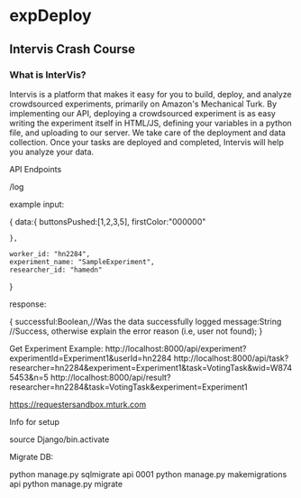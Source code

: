 # expDeploy

## Intervis Crash Course

### What is InterVis?
Intervis is a platform that makes it easy for you to build, deploy, and analyze crowdsourced experiments, primarily on Amazon's Mechanical Turk. By implementing our API, deploying a crowdsourced experiment is as easy writing the experiment itself in HTML/JS, defining your variables in a python file, and uploading to our server. We take care of the deployment and data collection. Once your tasks are deployed and completed, Intervis will help you analyze your data. 

API Endpoints


/log

example input:

{
	data:{
		buttonsPushed:[1,2,3,5],
		firstColor:"000000"

	},

	worker_id: "hn2284",
	experiment_name: "SampleExperiment",
	researcher_id: "hamedn" 
}

response:

{
	successful:Boolean,//Was the data successfully logged
	message:String //Success, otherwise explain the error reason (i.e, user not found);
}


Get Experiment Example:
http://localhost:8000/api/experiment?experimentId=Experiment1&userId=hn2284
http://localhost:8000/api/task?researcher=hn2284&experiment=Experiment1&task=VotingTask&wid=W8745453&n=5
http://localhost:8000/api/result?researcher=hn2284&task=VotingTask&experiment=Experiment1


https://requestersandbox.mturk.com


Info for setup

source Django/bin.activate

Migrate DB:

python manage.py sqlmigrate api 0001
python manage.py makemigrations api
python manage.py migrate


